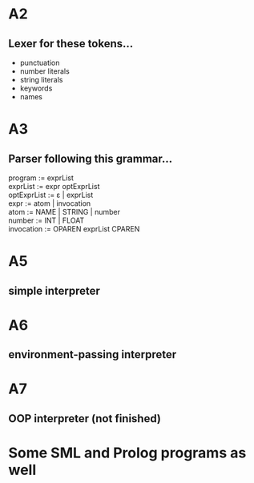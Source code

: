 # A2
## Lexer for these tokens...  
- punctuation
- number literals
- string literals
- keywords  
- names

# A3
## Parser following this grammar...  
program     := exprList  
exprList    := expr optExprList   
optExprList := ɛ | exprList  
expr        := atom | invocation  
atom        := NAME | STRING | number  
number      := INT | FLOAT  
invocation  := OPAREN exprList CPAREN  

# A5  
## simple interpreter  

# A6   
## 	environment-passing interpreter
 
# A7  
## OOP interpreter (not finished)

# Some SML and Prolog programs as well
